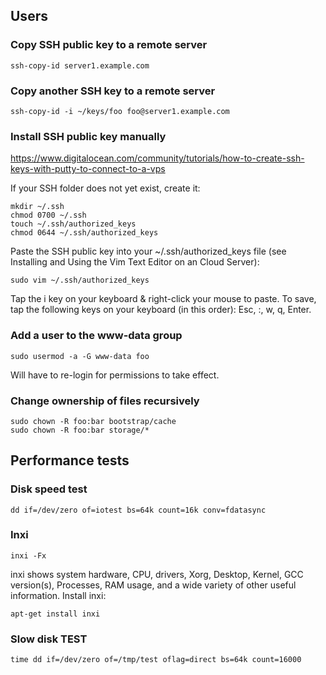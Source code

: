 ## Users

### Copy SSH public key to a remote server

```
ssh-copy-id server1.example.com
```

### Copy another SSH key to a remote server

```
ssh-copy-id -i ~/keys/foo foo@server1.example.com
```

### Install SSH public key manually

https://www.digitalocean.com/community/tutorials/how-to-create-ssh-keys-with-putty-to-connect-to-a-vps

If your SSH folder does not yet exist, create it:

```
mkdir ~/.ssh
chmod 0700 ~/.ssh
touch ~/.ssh/authorized_keys
chmod 0644 ~/.ssh/authorized_keys
```

Paste the SSH public key into your ~/.ssh/authorized_keys file (see Installing and Using the Vim Text Editor on an Cloud Server):

```
sudo vim ~/.ssh/authorized_keys
```

Tap the i key on your keyboard & right-click your mouse to paste.
To save, tap the following keys on your keyboard (in this order): Esc, :, w, q, Enter.

### Add a user to the www-data group

```
sudo usermod -a -G www-data foo
```

Will have to re-login for permissions to take effect.

### Change ownership of files recursively

```
sudo chown -R foo:bar bootstrap/cache
sudo chown -R foo:bar storage/*
```

## Performance tests

### Disk speed test

```
dd if=/dev/zero of=iotest bs=64k count=16k conv=fdatasync
```

### Inxi

```
inxi -Fx
```

inxi shows system hardware, CPU, drivers, Xorg, Desktop, Kernel, 
GCC version(s), Processes, RAM usage, and a wide variety of other useful information.
Install inxi:

```
apt-get install inxi
```

### Slow disk TEST

```
time dd if=/dev/zero of=/tmp/test oflag=direct bs=64k count=16000
```

